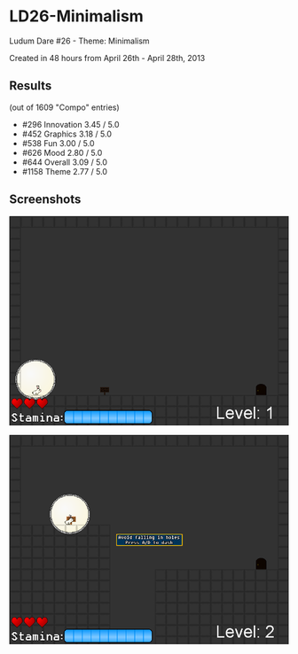 LD26-Minimalism
===============

Ludum Dare #26 - Theme: Minimalism


Created in 48 hours from April 26th - April 28th, 2013


Results
-------
(out of 1609 "Compo" entries)

- #296   Innovation  3.45 / 5.0
- #452   Graphics    3.18 / 5.0
- #538   Fun         3.00 / 5.0
- #626   Mood        2.80 / 5.0
- #644   Overall     3.09 / 5.0
- #1158  Theme       2.77 / 5.0


Screenshots
-----------
![Screenshot #1](screenshots/screen1.png)

![Screenshot #2](screenshots/screen2.png)
